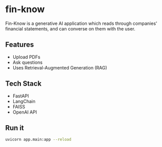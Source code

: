 # fin-know
Fin-Know is a generative AI application which reads through companies' financial statements, and can converse on them with the user.

## Features
- Upload PDFs
- Ask questions
- Uses Retrieval-Augmented Generation (RAG)

## Tech Stack
- FastAPI
- LangChain
- FAISS
- OpenAI API

## Run it
```bash
uvicorn app.main:app --reload
```